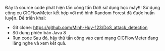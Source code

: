 Đây là source code phát hiện tấn công tấn DoS sử dụng học máy!!!
Sử dụng công cụ CICFlowMeter kết hợp với mô hình Random Forest đã được huấn luyện.
Để triển khai: 
  - Git clone: https://github.com/Minh-Huy-123/DoS_attack_detection
  - Sử dụng phiên bản Java 8
  - Run code
Sau đó, hãy thử tấn công vào card mạng CICFlowMeter đang lắng nghe và xem kết quả. 
